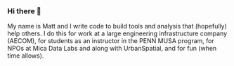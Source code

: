 ### Hi there 👋
My name is Matt and I write code to build tools and analysis that (hopefully) help others. I do this for work at a large engineering infrastructure company (AECOM), for students as an instructor in the PENN MUSA program, for NPOs at Mica Data Labs and along with UrbanSpatial, and for fun (when time allows). 
<!--
**mrecos/mrecos** is a ✨ _special_ ✨ repository because its `README.md` (this file) appears on your GitHub profile.

Here are some ideas to get you started:

- 🔭 I’m currently working on CV19 related shiny apps, common data platforms, and the occasional ML pipeline. (mostly private repos)
- 🌱 I’m currently learning shiny, sihny modules, and how much I don't know about JS
<!-- - 🤔 I’m looking for help with

- 💬 Ask me about R or using Data Science in the Engineering & Construction Industry
- 📫 How to reach me: matthew.d.harris@aecom.com or md_harris on Twitter
- 😄 Pronouns: he/him, they/them
<!--- ⚡ Fun fact: 

-->
